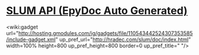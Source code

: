 # [SLUM API (EpyDoc Auto Generated)](http://hradec.com/slum/doc/index.html) #

<wiki:gadget url="http://hosting.gmodules.com/ig/gadgets/file/110543442524307353585/include-gadget.xml" up\_pref\_url="http://hradec.com/slum/doc/index.html" width=100% height=800 up\_pref\_height=800 border=0 up\_pref\_title=" "/>
